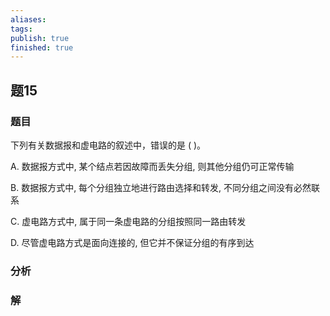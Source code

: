 ```yaml
---
aliases: 
tags: 
publish: true
finished: true
---
```

## 题15
### 题目
下列有关数据报和虚电路的叙述中，错误的是 ( )。

A. 数据报方式中, 某个结点若因故障而丢失分组, 则其他分组仍可正常传输

B. 数据报方式中, 每个分组独立地进行路由选择和转发, 不同分组之间没有必然联系

C. 虚电路方式中, 属于同一条虚电路的分组按照同一路由转发

D. 尽管虚电路方式是面向连接的, 但它并不保证分组的有序到达
### 分析

### 解
